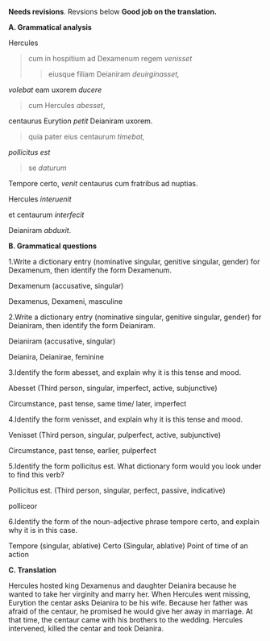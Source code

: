 **Needs revisions**.  Revsions below
**Good job on the translation.**

**A. Grammatical analysis**


Hercules
>cum in hospitium ad Dexamenum regem *venisset*
>>eiusque filiam Deianiram *deuirginasset,*

*volebat* eam uxorem *ducere*
>cum Hercules *abesset*,

centaurus Eurytion *petit* Deianiram uxorem.
>quia pater eius centaurum *timebat,*

*pollicitus est*
>se *daturum*

Tempore certo, *venit* centaurus cum fratribus ad nuptias.

Hercules *interuenit*

et centaurum *interfecit*

Deianiram *abduxit*.



**B. Grammatical questions**

1.Write a dictionary entry (nominative singular, genitive singular, gender) for Dexamenum, then identify the form Dexamenum.
 
Dexamenum (accusative, singular)

Dexamenus, Dexameni, masculine
 
2.Write a dictionary entry (nominative singular, genitive singular, gender) for Deianiram, then identify the form Deianiram.
 
Deianiram (accusative, singular)

Deianira, Deianirae, feminine
 
3.Identify the form abesset, and explain why it is this tense and mood.
 
Abesset (Third person, singular, imperfect, active, subjunctive)

Circumstance, past tense, same time/ later, imperfect
 
4.Identify the form venisset, and explain why it is this tense and mood.
 
Venisset (Third person, singular, pulperfect, active, subjunctive)

Circumstance, past tense, earlier, pulperfect
 
5.Identify the form pollicitus est. What dictionary form would you look under to find this verb?
 
Pollicitus est. (Third person, singular, perfect, passive, indicative)

polliceor
 
6.Identify the form of the noun-adjective phrase tempore certo, and explain why it is in this case.
 
Tempore (singular, ablative)
Certo (Singular, ablative)
Point of time of an action

**C. Translation**

Hercules hosted king Dexamenus and daughter Deianira because he wanted to take her virginity and marry her.
When Hercules went missing, Eurytion the centar asks Deianira to be his wife.
Because her father was afraid of the centaur, he promised he would give her away in marriage.
At that time, the centaur came with his brothers to the wedding. 
Hercules intervened, killed the centar and took Deianira.
